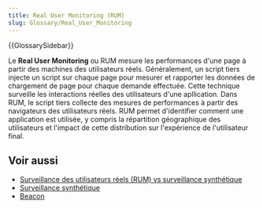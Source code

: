```yaml
---
title: Real User Monitoring (RUM)
slug: Glossary/Real_User_Monitoring
---
```


{{GlossarySidebar}}

Le **Real User Monitoring** ou RUM mesure les performances d'une page à partir des machines des utilisateurs réels. Généralement, un script tiers injecte un script sur chaque page pour mesurer et rapporter les données de chargement de page pour chaque demande effectuée. Cette technique surveille les interactions réelles des utilisateurs d'une apllication. Dans RUM, le script tiers collecte des mesures de performances à partir des navigateurs des utilisateurs réels. RUM permet d'identifier comment une application est utilisée, y compris la répartition géographique des utilisateurs et l'impact de cette distribution sur l'expérience de l'utilisateur final.

## Voir aussi

- [Surveillance des utilisateurs réels (RUM) vs surveillance synthétique](/fr/docs/Web/Performance/Rum-vs-Synthetic)
- [Surveillance synthétique](/fr/docs/Glossary/Synthetic_monitoring)
- [Beacon](/fr/docs/Glossary/beacon)
